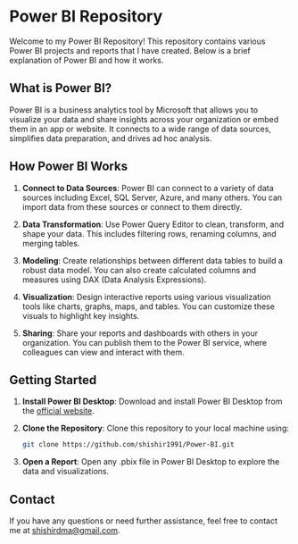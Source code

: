 # Power BI Repository

Welcome to my Power BI Repository! This repository contains various Power BI projects and reports that I have created. Below is a brief explanation of Power BI and how it works.

## What is Power BI?

Power BI is a business analytics tool by Microsoft that allows you to visualize your data and share insights across your organization or embed them in an app or website. It connects to a wide range of data sources, simplifies data preparation, and drives ad hoc analysis.

## How Power BI Works

1. **Connect to Data Sources**: Power BI can connect to a variety of data sources including Excel, SQL Server, Azure, and many others. You can import data from these sources or connect to them directly.

2. **Data Transformation**: Use Power Query Editor to clean, transform, and shape your data. This includes filtering rows, renaming columns, and merging tables.

3. **Modeling**: Create relationships between different data tables to build a robust data model. You can also create calculated columns and measures using DAX (Data Analysis Expressions).

4. **Visualization**: Design interactive reports using various visualization tools like charts, graphs, maps, and tables. You can customize these visuals to highlight key insights.

5. **Sharing**: Share your reports and dashboards with others in your organization. You can publish them to the Power BI service, where colleagues can view and interact with them.

## Getting Started

1. **Install Power BI Desktop**: Download and install Power BI Desktop from the [official website](https://powerbi.microsoft.com/desktop/).

2. **Clone the Repository**: Clone this repository to your local machine using:
   ```bash
   git clone https://github.com/shishir1991/Power-BI.git

3. **Open a Report**: Open any .pbix file in Power BI Desktop to explore the data and visualizations.

## Contact
If you have any questions or need further assistance, feel free to contact me at shishirdma@gmail.com. 
